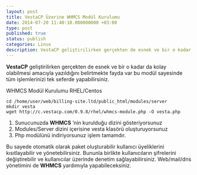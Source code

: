 ```yaml
---
layout: post
title: VestaCP Üzerine WHMCS Modül Kurulumu
date: 2014-07-20 11:40:10.000000000 +03:00
type: post
published: true
status: publish
categories: Linux
description: VestaCP geliştirilirken gerçekten de esnek ve bir o kadar da kolay olabilmesi amacıyla yazıldığını belirtmekte fayda var bu modül sayesinde
---
```

**VestaCP** geliştirilirken gerçekten de esnek ve bir o kadar da kolay olabilmesi amacıyla yazıldığını belirtmekte fayda var bu modül sayesinde tüm işlemlerinizi tek seferde yapabilirsiniz.

WHMCS Modül Kurulumu RHEL/Centos

    cd /home/user/web/billing-site.ltd/public_html/modules/server
    mkdir vesta
    wget http://c.vestacp.com/0.9.8/rhel/whmcs-module.php -O vesta.php

1. Sunucunuzda **WHMCS** ’nin kurulduğu dizini gösteriyorsunuz
2. Modules/Server dizini içerisine vesta klasörü oluşturuyorsunuz
3. Php modülünü indiriyorsunuz işlem tamamdır.

Bu sayede otomatik olarak paket oluşturabilir kullanıcı üyeliklerini kısıtlayabilir ve yönetebilirsiniz. Bununla birlikte kullanıcıların şifrelerini değiştirebilir ve kullanıcılar üzerinde denetim sağlayabilirsiniz. Web/mail/dns yönetimini de **WHMCS** yardımıyla yapabileceksiniz.
